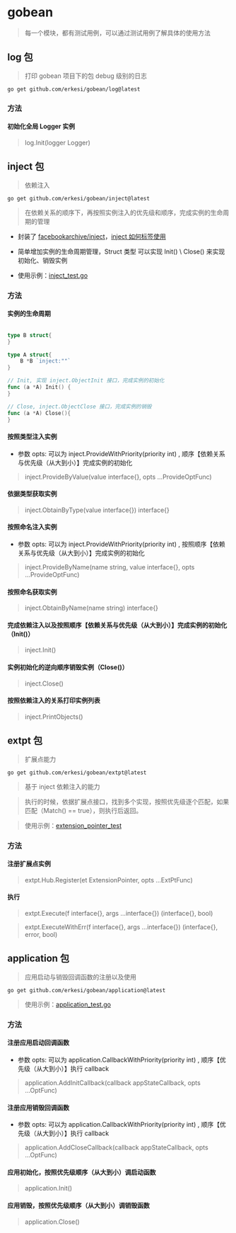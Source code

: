 # gobean

> 每一个模块，都有测试用例，可以通过测试用例了解具体的使用方法

## log 包

> 打印 gobean 项目下的包 debug 级别的日志

```shell
go get github.com/erkesi/gobean/log@latest
```

### 方法

#### 初始化全局 Logger 实例

> log.Init(logger Logger)

## inject 包

> 依赖注入

```shell
go get github.com/erkesi/gobean/inject@latest
```

> 在依赖关系的顺序下，再按照实例注入的优先级和顺序，完成实例的生命周期的管理

- 封装了 [facebookarchive/inject](https://github.com/facebookarchive/inject)，[inject 如何标签使用](https://pkg.go.dev/github.com/facebookgo/inject)

- 简单增加实例的生命周期管理，Struct 类型 可以实现 Init() \ Close() 来实现初始化、销毁实例

- 使用示例：[inject_test.go](inject/inject_test.go)

### 方法

#### 实例的生命周期


```go

type B struct{
}

type A struct{
	B *B `inject:""`
}

// Init, 实现 inject.ObjectInit 接口，完成实例的初始化
func (a *A) Init() {
}

// Close, inject.ObjectClose 接口，完成实例的销毁
func (a *A) Close(){
}

```

#### 按照类型注入实例

- 参数 opts: 可以为 inject.ProvideWithPriority(priority int) , 顺序【依赖关系与优先级（从大到小）】完成实例的初始化

> inject.ProvideByValue(value interface{}, opts ...ProvideOptFunc)

#### 依据类型获取实例

> inject.ObtainByType(value interface{}) interface{}

#### 按照命名注入实例

- 参数 opts: 可以为 inject.ProvideWithPriority(priority int) , 按照顺序【依赖关系与优先级（从大到小）】完成实例的初始化

> inject.ProvideByName(name string, value interface{}, opts ...ProvideOptFunc) 

#### 按照命名获取实例

> inject.ObtainByName(name string) interface{}

#### 完成依赖注入以及按照顺序【依赖关系与优先级（从大到小）】完成实例的初始化（Init()）

> inject.Init()

#### 实例初始化的逆向顺序销毁实例（Close()）

> inject.Close()

#### 按照依赖注入的关系打印实例列表

> inject.PrintObjects()

## extpt 包

> 扩展点能力

```shell
go get github.com/erkesi/gobean/extpt@latest
```

> 基于 inject 依赖注入的能力

> 执行的时候，依据扩展点接口，找到多个实现，按照优先级逐个匹配，如果匹配（Match() == true），则执行后返回。

> 使用示例：[extension_pointer_test](extpt/extension_pointer_test.go)

### 方法

#### 注册扩展点实例

> extpt.Hub.Register(et ExtensionPointer, opts ...ExtPtFunc)

#### 执行

> extpt.Execute(f interface{}, args ...interface{}) (interface{}, bool)

> extpt.ExecuteWithErr(f interface{}, args ...interface{}) (interface{}, error, bool)


## application 包

> 应用启动与销毁回调函数的注册以及使用

```shell
go get github.com/erkesi/gobean/application@latest
```

> 使用示例：[application_test.go](application/application_test.go)

### 方法

#### 注册应用启动回调函数 

- 参数 opts: 可以为 application.CallbackWithPriority(priority int) , 顺序【优先级（从大到小）】执行 callback

> application.AddInitCallback(callback appStateCallback, opts ...OptFunc)

#### 注册应用销毁回调函数

- 参数 opts: 可以为 application.CallbackWithPriority(priority int) , 顺序【优先级（从大到小）】执行 callback

> application.AddCloseCallback(callback appStateCallback, opts ...OptFunc)

#### 应用初始化，按照优先级顺序（从大到小）调启动函数 

> application.Init()

#### 应用销毁，按照优先级顺序（从大到小）调销毁函数

> application.Close()

